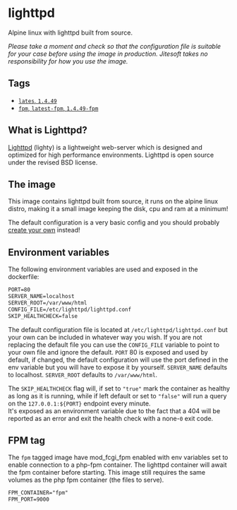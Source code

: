 # lighttpd

Alpine linux with lighttpd built from source.

_Please take a moment and check so that the configuration file is suitable for your case before using the image in production. 
Jitesoft takes no responsibility for how you use the image._

## Tags

* [`lates`, `1.4.49`](https://gitlab.com/jitesoft/dockerfiles/lighttpd/blob/master/Dockerfile]) 
* [`fpm`, `latest-fpm`, `1.4.49-fpm`](https://gitlab.com/jitesoft/dockerfiles/lighttpd/blob/master/cgi/Dockerfile)

## What is Lighttpd?

[Lighttpd](https://lighttpd.net) (lighty) is a lightweight web-server which is designed and optimized for high performance environments.
Lighttpd is open source under the revised BSD license.

## The image

This image contains lighttpd built from source, it runs on the alpine linux distro, making it a small image keeping the disk, cpu and ram at a minimum!

The default configuration is a very basic config and you should probably [create your own](https://redmine.lighttpd.net/projects/lighttpd/wiki) instead!

## Environment variables

The following environment variables are used and exposed in the dockerfile:

```txt
PORT=80
SERVER_NAME=localhost
SERVER_ROOT=/var/www/html
CONFIG_FILE=/etc/lighttpd/lighttpd.conf
SKIP_HEALTHCHECK=false
```

The default configuration file is located at `/etc/lighttpd/lighttpd.conf` but your own can be included in whatever way you wish. 
If you are not replacing the default file you can use the  `CONFIG_FILE` variable to point to your own file and ignore the default. 
`PORT` 80 is exposed and used by default, if changed, the default configuration will use the port defined in the env variable but 
you will have to expose it by yourself. `SERVER_NAME` defaults to localhost. `SERVER_ROOT` defaults to `/var/www/html`.

The `SKIP_HEALTHCHECK` flag will, if set to `"true"` mark the container as healthy as long as it is running, while if left default or set to 
`"false"` will run a query on the `127.0.0.1:${PORT}` endpoint every minute.  
It's exposed as an environment variable due to the fact that a 404 will be reported as an error and exit the health check with a none-`0` exit code.

## FPM tag

The `fpm` tagged image have mod_fcgi_fpm enabled with env variables set to enable connection to a php-fpm container. 
The lighttpd container will await the fpm container before starting. This image still requires the same volumes as the php fpm container (the files to serve).

```txt
FPM_CONTAINER="fpm"
FPM_PORT=9000
```
